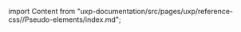 
import Content from "uxp-documentation/src/pages/uxp/reference-css//Pseudo-elements/index.md";

<Content query="product=photoshop"/>
